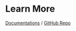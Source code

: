 # Learn More

[Documentations](https://sli.dev) / [GitHub Repo](https://github.com/slidevjs/slidev)
